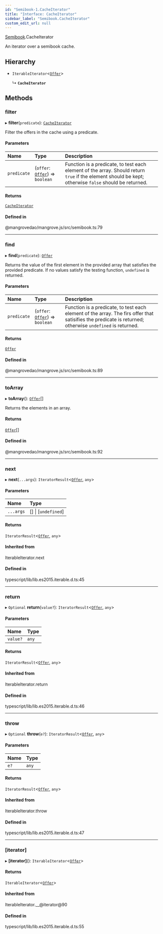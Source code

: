 ```yaml
---
id: "Semibook-1.CacheIterator"
title: "Interface: CacheIterator"
sidebar_label: "Semibook.CacheIterator"
custom_edit_url: null
---
```


[Semibook](../namespaces/Semibook-1.md).CacheIterator

An iterator over a semibook cache.

## Hierarchy

- `IterableIterator`<[`Offer`](../namespaces/Market-1.md#offer)\>

  ↳ **`CacheIterator`**

## Methods

### <a id="filter" name="filter"></a> filter

▸ **filter**(`predicate`): [`CacheIterator`](Semibook-1.CacheIterator.md)

Filter the offers in the cache using a predicate.

#### Parameters

| Name | Type | Description |
| :------ | :------ | :------ |
| `predicate` | (`offer`: [`Offer`](../namespaces/Market-1.md#offer)) => `boolean` | Function is a predicate, to test each element of the array. Should return `true` if the element should be kept; otherwise `false` should be returned. |

#### Returns

[`CacheIterator`](Semibook-1.CacheIterator.md)

#### Defined in

@mangrovedao/mangrove.js/src/semibook.ts:79

___

### <a id="find" name="find"></a> find

▸ **find**(`predicate`): [`Offer`](../namespaces/Market-1.md#offer)

Returns the value of the first element in the provided array that
satisfies the provided predicate. If no values satisfy the testing function,
`undefined` is returned.

#### Parameters

| Name | Type | Description |
| :------ | :------ | :------ |
| `predicate` | (`offer`: [`Offer`](../namespaces/Market-1.md#offer)) => `boolean` | Function is a predicate, to test each element of the array. The firs offer that satisifies the predicate is returned; otherwise `undefined` is returned. |

#### Returns

[`Offer`](../namespaces/Market-1.md#offer)

#### Defined in

@mangrovedao/mangrove.js/src/semibook.ts:89

___

### <a id="toarray" name="toarray"></a> toArray

▸ **toArray**(): [`Offer`](../namespaces/Market-1.md#offer)[]

Returns the elements in an array.

#### Returns

[`Offer`](../namespaces/Market-1.md#offer)[]

#### Defined in

@mangrovedao/mangrove.js/src/semibook.ts:92

___

### <a id="next" name="next"></a> next

▸ **next**(`...args`): `IteratorResult`<[`Offer`](../namespaces/Market-1.md#offer), `any`\>

#### Parameters

| Name | Type |
| :------ | :------ |
| `...args` | [] \| [`undefined`] |

#### Returns

`IteratorResult`<[`Offer`](../namespaces/Market-1.md#offer), `any`\>

#### Inherited from

IterableIterator.next

#### Defined in

typescript/lib/lib.es2015.iterable.d.ts:45

___

### <a id="return" name="return"></a> return

▸ `Optional` **return**(`value?`): `IteratorResult`<[`Offer`](../namespaces/Market-1.md#offer), `any`\>

#### Parameters

| Name | Type |
| :------ | :------ |
| `value?` | `any` |

#### Returns

`IteratorResult`<[`Offer`](../namespaces/Market-1.md#offer), `any`\>

#### Inherited from

IterableIterator.return

#### Defined in

typescript/lib/lib.es2015.iterable.d.ts:46

___

### <a id="throw" name="throw"></a> throw

▸ `Optional` **throw**(`e?`): `IteratorResult`<[`Offer`](../namespaces/Market-1.md#offer), `any`\>

#### Parameters

| Name | Type |
| :------ | :------ |
| `e?` | `any` |

#### Returns

`IteratorResult`<[`Offer`](../namespaces/Market-1.md#offer), `any`\>

#### Inherited from

IterableIterator.throw

#### Defined in

typescript/lib/lib.es2015.iterable.d.ts:47

___

### <a id="[iterator]" name="[iterator]"></a> [iterator]

▸ **[iterator]**(): `IterableIterator`<[`Offer`](../namespaces/Market-1.md#offer)\>

#### Returns

`IterableIterator`<[`Offer`](../namespaces/Market-1.md#offer)\>

#### Inherited from

IterableIterator.\_\_@iterator@90

#### Defined in

typescript/lib/lib.es2015.iterable.d.ts:55
